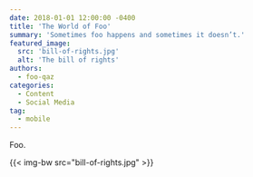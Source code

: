 ```yaml
---
date: 2018-01-01 12:00:00 -0400
title: 'The World of Foo'
summary: 'Sometimes foo happens and sometimes it doesn’t.'
featured_image:
  src: 'bill-of-rights.jpg'
  alt: 'The bill of rights'
authors:
  - foo-qaz
categories:
  - Content
  - Social Media
tag:
  - mobile
---
```


Foo.

{{< img-bw src="bill-of-rights.jpg" >}}
